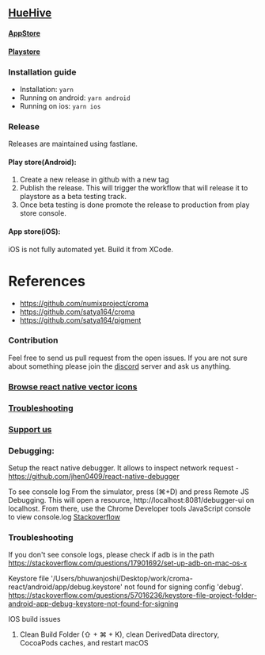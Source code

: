 ## [HueHive](https://huehive.co)

#### [AppStore](https://apps.apple.com/in/app/huehive-color-palette-manager/id1596763657)
#### [Playstore](https://play.google.com/store/apps/details?id=app.croma)


### Installation guide

- Installation: `yarn`
- Running on android: `yarn android`
- Running on ios: `yarn ios`

### Release

Releases are maintained using fastlane.

#### Play store(Android):

1. Create a new release in github with a new tag
2. Publish the release. This will trigger the workflow that will release it to playstore as a beta testing track.
3. Once beta testing is done promote the release to production from play store console.

#### App store(iOS):

iOS is not fully automated yet. Build it from XCode.

# References

- https://github.com/numixproject/croma
- https://github.com/satya164/croma
- https://github.com/satya164/pigment

### Contribution

Feel free to send us pull request from the open issues. If you are not sure about something please join the [discord](https://discord.com/invite/ZSBVsBqDtg) server and ask us anything.

### [Browse react native vector icons](https://oblador.github.io/react-native-vector-icons/)

### [Troubleshooting](https://github.com/croma-app/croma-react/wiki/Troubleshooting)

### [Support us](https://www.buymeacoffee.com/kamalkishor1991)

### Debugging:

Setup the react native debugger. It allows to inspect network request - https://github.com/jhen0409/react-native-debugger

To see console log
From the simulator, press (⌘+D) and press Remote JS Debugging.
This will open a resource, http://localhost:8081/debugger-ui on localhost.
From there, use the Chrome Developer tools JavaScript console to view console.log
[Stackoverflow](https://stackoverflow.com/questions/30115372/how-to-do-logging-in-react-native)

### Troubleshooting

If you don't see console logs, please check if adb is in the path
https://stackoverflow.com/questions/17901692/set-up-adb-on-mac-os-x

Keystore file '/Users/bhuwanjoshi/Desktop/work/croma-react/android/app/debug.keystore' not found for signing config 'debug'.
https://stackoverflow.com/questions/57016236/keystore-file-project-folder-android-app-debug-keystore-not-found-for-signing

IOS build issues

1. Clean Build Folder (⇧ + ⌘ + K), clean DerivedData directory, CocoaPods caches, and restart macOS
